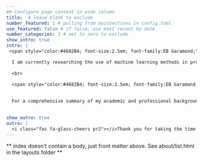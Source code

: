 ```yaml
---
## Configure page content in wide column
title:  # leave blank to exclude
number_featured: 1 # pulling from mainSections in config.toml
use_featured: false # if false, use most recent by date
number_categories: 3 # set to zero to exclude
show_intro: true
intro: |
 <span style="color:#4682B4; font-size:2.5em; font-family:EB Garamond;"> **Latest Updates** </span>

  I am currently researching the use of machine learning methods in predicting the survival capacity of mutual funds using variables related to performance, consistency and liquidity as part of my dissertation.
  
  <br>
  
  <span style="color:#4682B4; font-size:2.5em; font-family:EB Garamond;"> **Resume** </span> 

  
  For a comprehensive summary of my academic and professional background you can find my [**resume**](https://www.johnrobininston.com/resume/) here.
  

show_outro: true
outro: |
  <i class="fas fa-glass-cheers pr2"></i>Thank you for taking the time to read about me!
---
```


** index doesn't contain a body, just front matter above.
See about/list.html in the layouts folder **